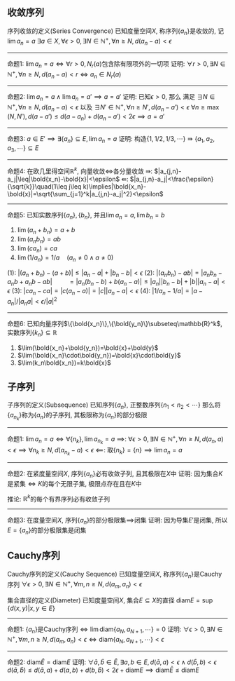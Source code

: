 
## 收敛序列

序列收敛的定义(Series Convergence)
已知度量空间$X$, 称序列$\{a_n\}$是收敛的, 记$\lim a_n=a$
$\exists a\in X,\forall\epsilon>0,\exists N\in\mathbb{N^+},\forall n\geq N,d(a_n-a)<\epsilon$

------

命题1: $\lim a_n=a\iff\forall r>0,N_r(a)$包含除有限项外的一切项
证明: $\forall r>0,\exists N\in\mathbb{N^+},\forall n\geq N,d(a_n-a)<r\iff a_n\in N_r(a)$

------

命题2: $\lim a_n=a\land\lim a_n=a'\implies a=a'$
证明: 已知$\epsilon>0$, 那么
满足 $\exists N\in\mathbb{N^+},\forall n\geq N,d(a_n-a)<\epsilon$
以及 $\exists N'\in\mathbb{N^+},\forall n\geq N',d(a_n-a')<\epsilon$
$\forall n\geq\max(N,N'),d(a-a')\leq d(a-a_n)+d(a_n-a')<2\epsilon\implies a=a'$

------

命题3: $a\in E'\implies\exists\{a_n\}\subseteq E,\lim a_n=a$
证明: 构造$\{1,1/2,1/3,\cdots\}\Rrightarrow\{a_1,a_2,a_3,\cdots\}\subseteq E$

------

命题4: 在欧几里得空间$\mathbb{R}^k$, 向量收敛$\iff$各分量收敛
$\Rrightarrow$: $|a_{j,n}-a_j|\leq|\bold{x_n}-\bold{x}|<\epsilon$
$\Lleftarrow$: $|a_{j,n}-a_j|<\frac{\epsilon}{\sqrt{k}}\quad(1\leq j\leq k)\implies|\bold{x_n}-\bold{x}|=\sqrt{\sum_{j=1}^k|a_{j,n}-a_j|^2}<\epsilon$

------

命题5: 已知实数序列$\{a_n\},\{b_n\}$, 并且$\lim a_n=a,\lim b_n=b$
1. $\lim(a_n+b_n)=a+b$
2. $\lim(a_nb_n)=ab$
3. $\lim(ca_n)=ca$
4. $\lim(1/a_n)=1/a\quad(a_n\neq0\land a\neq0)$

(1): $|(a_n+b_n)-(a+b)|\leq|a_n-a|+|b_n-b|<\epsilon$
(2): $|(a_nb_n)-ab|=|a_nb_n-a_nb+a_nb-ab|$
    $\qquad=|a_n(b_n-b)+b(a_n-a)|\leq|a_n||b_n-b|+|b||a_n-a|<\epsilon$
(3): $|ca_n-ca|=|c(a_n-a)|=|c||a_n-a|<\epsilon$
(4): $|1/a_n-1/a|=|a-a_n|/|a_na|<\epsilon/|a|^2$

------

命题6: 已知向量序列$\{\bold{x_n}\},\{\bold{y_n}\}\subseteq\mathbb{R}^k$, 实数序列$\{k_n\}\subseteq\mathbb{R}$
1. $\lim(\bold{x_n}+\bold{y_n})=\bold{x}+\bold{y}$
2. $\lim(\bold{x_n}\cdot\bold{y_n})=\bold{x}\cdot\bold{y}$
3. $\lim(k_n\bold{x_n})=k\bold{x}$


## 子序列

子序列的定义(Subsequence)
已知序列$\{a_n\}$, 正整数序列$\{n_1<n_2<\cdots\}$
那么将$\{a_{n_k}\}$称为$\{a_n\}$的子序列, 其极限称为$\{a_n\}$的部分极限

------

命题1: $\lim a_n=a\iff\forall\{n_k\},\lim a_{n_k}=a$
$\implies$: $\forall\epsilon>0,\exists N\in\mathbb{N^+},\forall n\geq N,d(a_n,a)<\epsilon\implies\forall n_k\geq N,d(a_{n_k}-a)<\epsilon$
$\impliedby$: 取$\{n_k\}=\{n\}\implies\lim a_n=a$

------

命题2: 在紧度量空间$X$, 序列$\{a_n\}$必有收敛子列, 且其极限在$X$中
证明: 因为集合$K$是紧集$\iff K$的每个无限子集, 极限点存在且在$K$中

推论: $\mathbb{R}^k$的每个有界序列必有收敛子列

------

命题3: 在度量空间$X$, 序列$\{a_n\}$的部分极限集$\implies$闭集
证明: 因为导集$E'$是闭集, 所以$E=\{a_n\}$的部分极限集是闭集


## Cauchy序列

Cauchy序列的定义(Cauchy Sequence)
已知度量空间$X$, 称序列$\{a_n\}$是Cauchy序列
$\forall\epsilon>0,\exists N\in\mathbb{N^+},\forall m,n\geq N,d(a_m,a_n)<\epsilon$

集合直径的定义(Diameter)
已知度量空间$X$, 集合$E\subseteq X$的直径 $\text{diam}E=\sup\{d(x,y)|x,y\in E\}$

------

命题1: $\{a_n\}$是Cauchy序列$\iff\lim\text{diam}\{a_N,a_{N+1},\cdots\}=0$
证明: $\forall\epsilon>0,\exists N\in\mathbb{N^+},\forall m,n\geq N,d(a_m,a_n)<\epsilon\iff\text{diam}\{a_N,a_{N+1},\cdots\}<\epsilon$

------

命题2: $\text{diam}\bar E=\text{diam}E$
证明: $\forall\bar a,\bar b\in\bar E,\exists a,b\in E,d(\bar a,a)<\epsilon\land d(\bar b,b)<\epsilon$
$d(\bar a,\bar b)\leq d(\bar a,a)+d(a,b)+d(b,\bar b)<2\epsilon+\text{diam}E\implies \text{diam}\bar E\leq\text{diam}E$